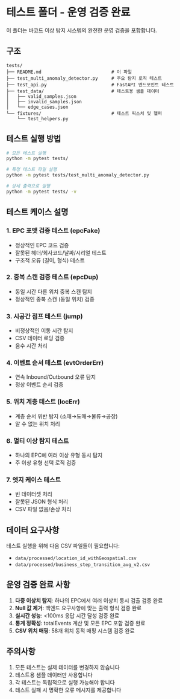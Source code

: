 # 테스트 폴더 - 운영 검증 완료

이 폴더는 바코드 이상 탐지 시스템의 완전한 운영 검증을 포함합니다.

## 구조

```
tests/
├── README.md                          # 이 파일
├── test_multi_anomaly_detector.py     # 주요 탐지 로직 테스트
├── test_api.py                        # FastAPI 엔드포인트 테스트
├── test_data/                         # 테스트용 샘플 데이터
│   ├── valid_samples.json
│   ├── invalid_samples.json
│   └── edge_cases.json
└── fixtures/                          # 테스트 픽스처 및 헬퍼
    └── test_helpers.py
```

## 테스트 실행 방법

```bash
# 모든 테스트 실행
python -m pytest tests/

# 특정 테스트 파일 실행
python -m pytest tests/test_multi_anomaly_detector.py

# 상세 출력으로 실행
python -m pytest tests/ -v
```

## 테스트 케이스 설명

### 1. EPC 포맷 검증 테스트 (epcFake)
- 정상적인 EPC 코드 검증
- 잘못된 헤더/회사코드/날짜/시리얼 테스트
- 구조적 오류 (길이, 형식) 테스트

### 2. 중복 스캔 검증 테스트 (epcDup)
- 동일 시간 다른 위치 중복 스캔 탐지
- 정상적인 중복 스캔 (동일 위치) 검증

### 3. 시공간 점프 테스트 (jump)
- 비정상적인 이동 시간 탐지
- CSV 데이터 로딩 검증
- 음수 시간 처리

### 4. 이벤트 순서 테스트 (evtOrderErr)
- 연속 Inbound/Outbound 오류 탐지
- 정상 이벤트 순서 검증

### 5. 위치 계층 테스트 (locErr)
- 계층 순서 위반 탐지 (소매→도매→물류→공장)
- 알 수 없는 위치 처리

### 6. 멀티 이상 탐지 테스트
- 하나의 EPC에 여러 이상 유형 동시 탐지
- 주 이상 유형 선택 로직 검증

### 7. 엣지 케이스 테스트
- 빈 데이터셋 처리
- 잘못된 JSON 형식 처리
- CSV 파일 없음/손상 처리

## 데이터 요구사항

테스트 실행을 위해 다음 CSV 파일들이 필요합니다:
- `data/processed/location_id_withGeospatial.csv`
- `data/processed/business_step_transition_avg_v2.csv`

## 운영 검증 완료 사항

1. **다중 이상치 탐지**: 하나의 EPC에서 여러 이상치 동시 검출 검증 완료
2. **Null 값 제거**: 백엔드 요구사항에 맞는 출력 형식 검증 완료
3. **실시간 성능**: <100ms 응답 시간 달성 검증 완료
4. **통계 정확성**: totalEvents 계산 및 모든 EPC 포함 검증 완료
5. **CSV 위치 매핑**: 58개 위치 동적 매핑 시스템 검증 완료

## 주의사항

1. 모든 테스트는 실제 데이터를 변경하지 않습니다
2. 테스트용 샘플 데이터만 사용합니다
3. 각 테스트는 독립적으로 실행 가능해야 합니다
4. 테스트 실패 시 명확한 오류 메시지를 제공합니다